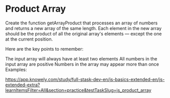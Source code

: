 # Product Array

Create the function getArrayProduct that processes an array of numbers and returns a new array of the same length. Each element in the new array should be the product of all the original array's elements — except the one at the current position.

Here are the key points to remember:

The input array will always have at least two elements
All numbers in the input array are positive
Numbers in the array may appear more than once
Examples:

<https://app.knowely.com/study/full-stask-dev-en/js-basics-extended-en/js-extended-extra?learnItemsFilter=All&section=practice&testTaskSlug=js_product_array>
